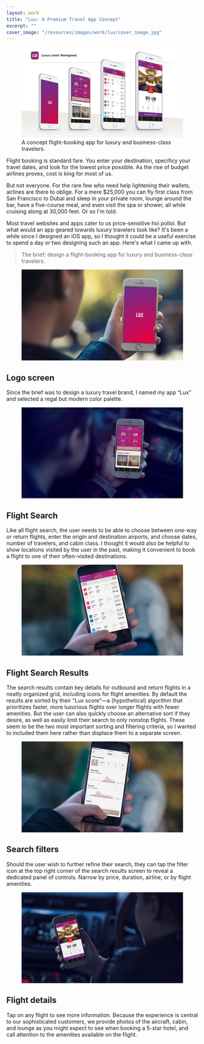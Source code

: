 ```yaml
---
layout: work
title: "Lux: A Premium Travel App Concept"
excerpt: ""
cover_image: "/resources/images/work/lux/cover_image.jpg"
---
```


<figure class="large">
	<img src="/resources/images/work/lux/lux-1-overview.jpg" alt="Lux. Luxury travel, reimagined." />
	<figcaption>A concept flight-booking app for luxury and business-class travelers.</figcaption>
</figure>

Flight booking is standard fare. You enter your destination, specificy your travel dates, and look for the lowest price possible. As the rise of budget airlines proves, cost is king for most of us.

But not everyone. For the rare few who need help lightening their wallets, airlines are there to oblige. For a mere $25,000 you can fly first class from San Francisco to Dubai and sleep in your private room, lounge around the bar, have a five-course meal, and even visit the spa or shower, all while cruising along at 30,000 feet. Or so I'm told.

Most travel websites and apps cater to us price-sensitive hoi polloi. But what would an app geared towards luxury travelers look like? It's been a while since I designed an iOS app, so I thought it could be a useful exercise to spend a day or two designing such an app. Here's what I came up with.

> The brief: design a flight-booking app for luxury and business-class travelers.


<figure class="large">
	<img src="/resources/images/work/lux/lux-1b-logo-screen.jpg" alt="Logo screen" />
</figure>

## Logo screen

Since the brief was to design a luxury travel brand, I named my app “Lux" and selected a regal but modern color palette.


<figure class="large">
	<img src="/resources/images/work/lux/lux-2-flight-search.jpg" alt="Flight search" />
</figure>

## Flight Search

Like all flight search, the user needs to be able to choose between one-way or return flights, enter the origin and destination airports, and choose dates, number of travelers, and cabin class. I thought it would also be helpful to show locations visited by the user in the past, making it convenient to book a flight to one of their often-visited destinations.


<figure class="large">
	<img src="/resources/images/work/lux/lux-3-flight-results.jpg" alt="Flight results" />
</figure>

## Flight Search Results

The search results contain key details for outbound and return flights in a neatly organized grid, including icons for flight amenities. By default the results are sorted by their “Lux score”—a (hypothetical) algorithm that prioritizes faster, more luxurious flights over longer flights with fewer amenities. But the user can also quickly choose an alternative sort if they desire, as well as easily limit their search to only nonstop flights. These seem to be the two most important sorting and filtering criteria, so I wanted to included them here rather than displace them to a separate screen.


<figure class="large">
	<img src="/resources/images/work/lux/lux-4-filters.jpg" alt="Search filters" />
</figure>

## Search filters

Should the user wish to further refine their search, they can tap the filter icon at the top right corner of the search results screen to reveal a dedicated panel of controls. Narrow by price, duration, airline, or by flight amenities.


<figure class="large">
	<img src="/resources/images/work/lux/lux-5-flight-details.jpg" alt="Flight details" />
</figure>

## Flight details

Tap on any flight to see more information. Because the experience is central to our sophisticated customers, we provide photos of the aircraft, cabin, and lounge as you might expect to see when booking a 5-star hotel, and call attention to the amenities available on the flight.